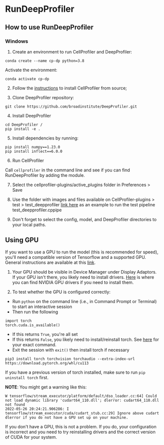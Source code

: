 # RunDeepProfiler

## How to use RunDeepProfiler

### Windows

1. Create an environment to run CellProfiler and DeepProfiler:

```
conda create --name cp-dp python=3.8
```

Activate the environment:

```
conda activate cp-dp
```

2. Follow the [instructions](using_plugins.md) to install CellProfiler from source;

3. Clone DeepProfiler repository:

```
git clone https://github.com/broadinstitute/DeepProfiler.git
```

4. Install DeepProfiler

```
cd DeepProfiler /
pip install -e .
```

5. Install dependencies by running:

```
pip install numpy==1.23.0
pip install inflect==6.0.0
```

6. Run CellProfiler

Call `cellprofiler` in the command line and see if you can find RunDeepProfiler by adding the module.

7. Select the cellprofiler-plugins/active_plugins folder in Preferences > Save

8. Use the folder with images and files available on CellProfiler-plugins > test > test_deepprofiler [link here]() as an example to run the test pipeline test_deepprofiler.cppipe

9. Don't forget to select the config, model, and DeepProfiler directories to your local paths.



## Using GPU

If you want to use a GPU to run the model (this is recommended for speed), you'll need a compatible version of Tensorflow and a supported GPU. 
General instructions are available at this [link](https://www.tensorflow.org/guide/gpu).

1. Your GPU should be visible in Device Manager under Display Adaptors. 
If your GPU isn't there, you likely need to install drivers.
[Here](https://www.nvidia.com/Download/Find.aspx) is where you can find NVIDIA GPU drivers if you need to install them.


2. To test whether the GPU is configured correctly:
  * Run `python` on the command line (i.e., in Command Prompt or Terminal) to start an interactive session
  * Then run the following
  ```
  import torch
  torch.cuda.is_available()
  ```
  * If this returns `True`, you're all set
  * If this returns `False`, you likely need to install/reinstall torch. See [here](https://pytorch.org/get-started/locally/) for your exact command.
  * Exit the session with `exit()` then install torch if necessary
  ```
  pip3 install torch torchvision torchaudio --extra-index-url https://download.pytorch.org/whl/cu113
  ```
  If you have a previous version of torch installed, make sure to run `pip uninstall torch` first.


**NOTE**: You might get a warning like this:
```
W tensorflow/stream_executor/platform/default/dso_loader.cc:64] Could not load dynamic library 'cudart64_110.dll'; dlerror: cudart64_110.dll not found
2022-05-26 20:24:21.906286: I tensorflow/stream_executor/cuda/cudart_stub.cc:29] Ignore above cudart dlerror if you do not have a GPU set up on your machine.
```
If you don't have a GPU, this is not a problem. If you do, your configuration is incorrect and you need to try reinstalling drivers and the correct version of CUDA for your system.
